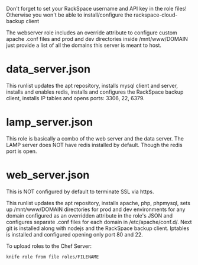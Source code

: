 Don't forget to set your RackSpace username and API key in the role files!
Otherwise you won't be able to install/configure the rackspace-cloud-backup client

The webserver role includes an override attribute to configure custom apache .conf files and prod and dev
directories inside /mnt/www/DOMAIN just provide a list of all the domains this server is meant to host.

data_server.json
================

This runlist updates the apt repository, installs mysql client and server, installs and enables redis,
installs and configures the RackSpace backup client, installs IP tables and opens ports: 3306, 22, 6379.

lamp_server.json
================

This role is basically a combo of the web server and the data server.
The LAMP server does NOT have redis installed by default.  Though the redis port is open.


web_server.json
===============

This is NOT configured by default to terminate SSL via https.

This runlist updates the apt repository, installs apache, php, phpmysql, sets up /mnt/www/DOMAIN directories
for prod and dev environments for any domain configured as an overridden attribute in the role's JSON and
configures separate .conf files for each domain in /etc/apache/conf.d/.  Next git is installed along with
nodejs and the RackSpace backup client.  Iptables is installed and configured opening only port 80 and 22.


To upload roles to the Chef Server:

    knife role from file roles/FILENAME
